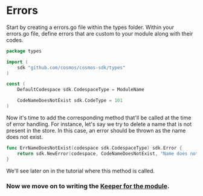# Errors

Start by creating a errors.go file within the types folder. Within your errors.go file, define errors that are custom to your module along with their codes.

```go
package types

import (
	sdk "github.com/cosmos/cosmos-sdk/types"
)

const (
	DefaultCodespace sdk.CodespaceType = ModuleName

	CodeNameDoesNotExist sdk.CodeType = 101
)
```

Now it's time to add the corresponding method that'll be called at the time of error handling. For instance, let's say we try to delete a name that is not present in the store. In this case, an error should be thrown as the name does not exist.

```go
func ErrNameDoesNotExist(codespace sdk.CodespaceType) sdk.Error {
	return sdk.NewError(codespace, CodeNameDoesNotExist, "Name does not exist")
}
```
We'll see later on in the tutorial where this method is called.

### Now we move on to writing the [Keeper for the module](./keeper.md).


